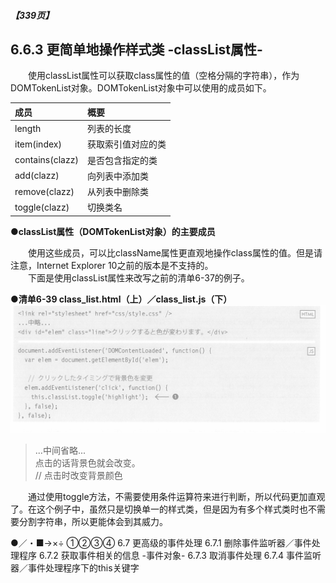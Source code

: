 
##### 【339页】
## 6.6.3 更简单地操作样式类 -classList属性-
&emsp;&emsp;使用classList属性可以获取class属性的值（空格分隔的字符串），作为DOMTokenList对象。DOMTokenList对象中可以使用的成员如下。

成员|概要
:--|:--
length|列表的长度
item(index)|获取索引值对应的类
contains(clazz)|是否包含指定的类
add(clazz)|向列表中添加类
remove(clazz)|从列表中删除类
toggle(clazz)|切换类名
**●classList属性（DOMTokenList对象）的主要成员**

&emsp;&emsp;使用这些成员，可以比className属性更直观地操作class属性的值。但是请注意，Internet Explorer 10之前的版本是不支持的。<br>
&emsp;&emsp;下面是使用classList属性来改写之前的清单6-37的例子。

**●清单6-39 class_list.html（上）／class_list.js（下）**
![image](../../images/c6/スクリーンショット&#32;2019-04-05&#32;午後9.43.57.png)
> ...中间省略...  
> 点击的话背景色就会改变。  
> // 点击时改变背景颜色  

&emsp;&emsp;通过使用toggle方法，不需要使用条件运算符来进行判断，所以代码更加直观了。在这个例子中，虽然只是切换单一的样式类，但是因为有多个样式类时也不需要分割字符串，所以更能体会到其威力。


●／・■→×÷
①②③④
6.7 更高级的事件处理
6.7.1 删除事件监听器／事件处理程序
6.7.2 获取事件相关的信息 -事件对象-
6.7.3 取消事件处理
6.7.4 事件监听器／事件处理程序下的this关键字